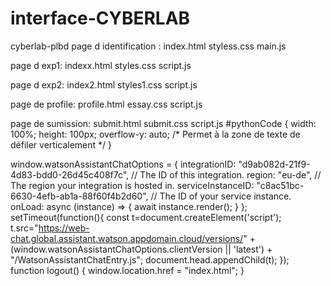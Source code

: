 # interface-CYBERLAB
cyberlab-plbd
page d identification : index.html
styless.css
main.js

page d exp1:   indexx.html
styles.css
script.js

page d exp2: index2.html 
styles1.css
script.js

page de profile: profile.html
essay.css
script.js 


page de sumission: submit.html
submit.css
script.js
#pythonCode {
    width: 100%;
    height: 100px;
    overflow-y: auto; /* Permet à la zone de texte de défiler verticalement */
}

window.watsonAssistantChatOptions = {
    integrationID: "d9ab082d-21f9-4d83-bdd0-26d45c408f7c", // The ID of this integration.
    region: "eu-de", // The region your integration is hosted in.
    serviceInstanceID: "c8ac51bc-6630-4efb-ab1a-88f60f4b2d60", // The ID of your service instance.
    onLoad: async (instance) => { await instance.render(); }
  };
  setTimeout(function(){
    const t=document.createElement('script');
    t.src="https://web-chat.global.assistant.watson.appdomain.cloud/versions/" + (window.watsonAssistantChatOptions.clientVersion || 'latest') + "/WatsonAssistantChatEntry.js";
    document.head.appendChild(t);
  });
function logout() {
    window.location.href = "index.html";
}